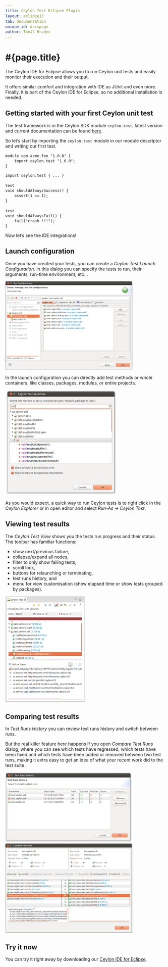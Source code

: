 ```yaml
---
title: Ceylon Test Eclipse Plugin
layout: eclipse13
tab: documentation
unique_id: docspage
author: Tomáš Hradec
---
```


# #{page.title}

The Ceylon IDE for Eclipse allows you to run Ceylon unit tests and easily monitor their execution and their output.

It offers similar comfort and integration with IDE as JUnit and even more. Finally, it is part of 
the Ceylon IDE for Eclipse, so no additional installation is needed.

## Getting started with your first Ceylon unit test

The test framework is in the Ceylon SDK module `ceylon.test`, latest version and current documentation can be found 
[here](https://modules.ceylon-lang.org/modules/ceylon.test).

So let’s start by importing the `ceylon.test` module in our module descriptor and writing our first test.

<!-- try: -->
    module com.acme.foo "1.0.0" {
        import ceylon.test "1.0.0";
    }


<!-- try: -->
    import ceylon.test { ... }

    test
    void shouldAlwaysSuccess() {
        assert(1 == 1);
    }

    test
    void shouldAlwaysFail() {
        fail("crash !!!");
    }


Now let’s see the IDE integrations!

## Launch configuration

Once you have created your tests, you can create a _Ceylon Test Launch Configuration_. 
In this dialog you can specify the tests to run, their arguments, run-time environment, etc…

<img src="/images/screenshots/ceylon-test-plugin/launch-config.png" width="80%"/>

In the launch configuration you can directly add test methods or whole containers, like classes, packages, modules, or entire projects.

<img src="/images/screenshots/ceylon-test-plugin/select-test.png" width="70%"/>

As you would expect, a quick way to run Ceylon tests is to right click in the _Ceylon Explorer_ or in open editor and select _Run-As → Ceylon Test_.


## Viewing test results

The _Ceylon Test View_ shows you the tests run progress and their status.
The toolbar has familiar functions: 

- show next/previous failure, 
- collapse/expand all nodes,
- filter to only show failing tests,
- scroll lock,
- buttons for relaunching or terminating,
- test runs history, and
- menu for view customisation (show elapsed time or show tests grouped by packages).

<img src="/images/screenshots/ceylon-test-plugin/test-result-view.png" width="50%"/>


## Comparing test results

In _Test Runs History_ you can review test runs history and switch between runs.
 
But the real killer feature here happens if you open _Compare Test Runs_ dialog,
where you can see which tests have regressed, which tests have been fixed and
which tests have been added or removed between two test runs, making it extra
easy to get an idea of what your recent work did to the test suite.

<img src="/images/screenshots/ceylon-test-plugin/test-runs-history.png" width="80%"/>

<img src="/images/screenshots/ceylon-test-plugin/compare-test-runs.png" width="80%"/>

## Try it now

You can try it right away by downloading our 
[Ceylon IDE for Eclipse](../install).
